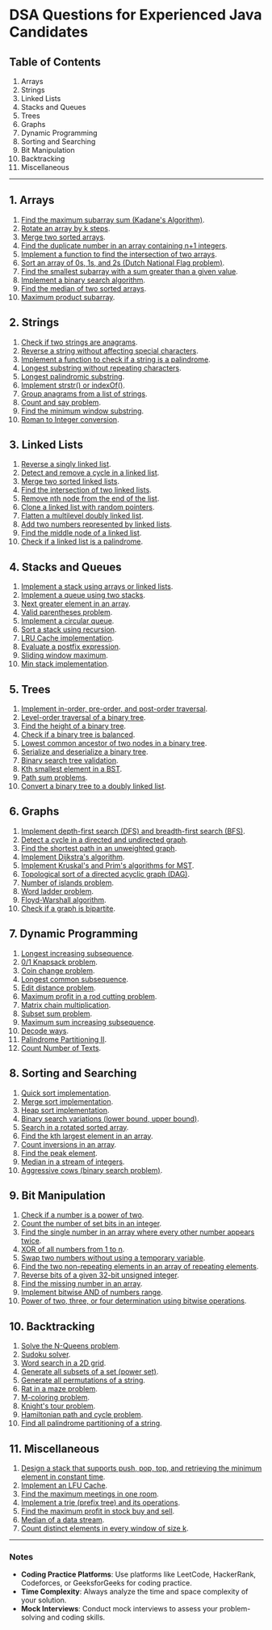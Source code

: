 # DSA Questions for Experienced Java Candidates

## Table of Contents
1. Arrays
2. Strings
3. Linked Lists
4. Stacks and Queues
5. Trees
6. Graphs
7. Dynamic Programming
8. Sorting and Searching
9. Bit Manipulation
10. Backtracking
11. Miscellaneous

---

## 1. Arrays
1. [Find the maximum subarray sum (Kadane's Algorithm)](https://leetcode.com/problems/maximum-subarray/).
2. [Rotate an array by k steps](https://leetcode.com/problems/rotate-array/).
3. [Merge two sorted arrays](https://leetcode.com/problems/merge-sorted-array/).
4. [Find the duplicate number in an array containing n+1 integers](https://leetcode.com/problems/find-the-duplicate-number/).
5. [Implement a function to find the intersection of two arrays](https://leetcode.com/problems/intersection-of-two-arrays/).
6. [Sort an array of 0s, 1s, and 2s (Dutch National Flag problem)](https://leetcode.com/problems/sort-colors/).
7. [Find the smallest subarray with a sum greater than a given value](https://leetcode.com/problems/minimum-size-subarray-sum/).
8. [Implement a binary search algorithm](https://leetcode.com/problems/binary-search/).
9. [Find the median of two sorted arrays](https://leetcode.com/problems/median-of-two-sorted-arrays/).
10. [Maximum product subarray](https://leetcode.com/problems/maximum-product-subarray/).

## 2. Strings
1. [Check if two strings are anagrams](https://leetcode.com/problems/valid-anagram/).
2. [Reverse a string without affecting special characters](https://practice.geeksforgeeks.org/problems/reverse-a-string/1).
3. [Implement a function to check if a string is a palindrome](https://leetcode.com/problems/valid-palindrome/).
4. [Longest substring without repeating characters](https://leetcode.com/problems/longest-substring-without-repeating-characters/).
5. [Longest palindromic substring](https://leetcode.com/problems/longest-palindromic-substring/).
6. [Implement strstr() or indexOf()](https://leetcode.com/problems/implement-strstr/).
7. [Group anagrams from a list of strings](https://leetcode.com/problems/group-anagrams/).
8. [Count and say problem](https://leetcode.com/problems/count-and-say/).
9. [Find the minimum window substring](https://leetcode.com/problems/minimum-window-substring/).
10. [Roman to Integer conversion](https://leetcode.com/problems/roman-to-integer/).

## 3. Linked Lists
1. [Reverse a singly linked list](https://leetcode.com/problems/reverse-linked-list/).
2. [Detect and remove a cycle in a linked list](https://leetcode.com/problems/linked-list-cycle/).
3. [Merge two sorted linked lists](https://leetcode.com/problems/merge-two-sorted-lists/).
4. [Find the intersection of two linked lists](https://leetcode.com/problems/intersection-of-two-linked-lists/).
5. [Remove nth node from the end of the list](https://leetcode.com/problems/remove-nth-node-from-end-of-list/).
6. [Clone a linked list with random pointers](https://leetcode.com/problems/copy-list-with-random-pointer/).
7. [Flatten a multilevel doubly linked list](https://leetcode.com/problems/flatten-a-multilevel-doubly-linked-list/).
8. [Add two numbers represented by linked lists](https://leetcode.com/problems/add-two-numbers/).
9. [Find the middle node of a linked list](https://leetcode.com/problems/middle-of-the-linked-list/).
10. [Check if a linked list is a palindrome](https://leetcode.com/problems/palindrome-linked-list/).

## 4. Stacks and Queues
1. [Implement a stack using arrays or linked lists](https://practice.geeksforgeeks.org/problems/implement-stack-using-array/1).
2. [Implement a queue using two stacks](https://leetcode.com/problems/implement-queue-using-stacks/).
3. [Next greater element in an array](https://leetcode.com/problems/next-greater-element-i/).
4. [Valid parentheses problem](https://leetcode.com/problems/valid-parentheses/).
5. [Implement a circular queue](https://leetcode.com/problems/design-circular-queue/).
6. [Sort a stack using recursion](https://practice.geeksforgeeks.org/problems/sort-a-stack/1).
7. [LRU Cache implementation](https://leetcode.com/problems/lru-cache/).
8. [Evaluate a postfix expression](https://practice.geeksforgeeks.org/problems/evaluation-of-postfix-expression/0).
9. [Sliding window maximum](https://leetcode.com/problems/sliding-window-maximum/).
10. [Min stack implementation](https://leetcode.com/problems/min-stack/).

## 5. Trees
1. [Implement in-order, pre-order, and post-order traversal](https://leetcode.com/problems/binary-tree-inorder-traversal/).
2. [Level-order traversal of a binary tree](https://leetcode.com/problems/binary-tree-level-order-traversal/).
3. [Find the height of a binary tree](https://practice.geeksforgeeks.org/problems/height-of-binary-tree/1).
4. [Check if a binary tree is balanced](https://leetcode.com/problems/balanced-binary-tree/).
5. [Lowest common ancestor of two nodes in a binary tree](https://leetcode.com/problems/lowest-common-ancestor-of-a-binary-tree/).
6. [Serialize and deserialize a binary tree](https://leetcode.com/problems/serialize-and-deserialize-binary-tree/).
7. [Binary search tree validation](https://leetcode.com/problems/validate-binary-search-tree/).
8. [Kth smallest element in a BST](https://leetcode.com/problems/kth-smallest-element-in-a-bst/).
9. [Path sum problems](https://leetcode.com/problems/path-sum/).
10. [Convert a binary tree to a doubly linked list](https://leetcode.com/problems/flatten-binary-tree-to-linked-list/).

## 6. Graphs
1. [Implement depth-first search (DFS) and breadth-first search (BFS)](https://leetcode.com/problems/clone-graph/).
2. [Detect a cycle in a directed and undirected graph](https://practice.geeksforgeeks.org/problems/detect-cycle-in-a-directed-graph/1).
3. [Find the shortest path in an unweighted graph](https://practice.geeksforgeeks.org/problems/shortest-path-in-undirected-graph/1).
4. [Implement Dijkstra's algorithm](https://practice.geeksforgeeks.org/problems/implementing-dijkstra-set-1-adjacency-matrix/1).
5. [Implement Kruskal's and Prim's algorithms for MST](https://practice.geeksforgeeks.org/problems/minimum-spanning-tree/1).
6. [Topological sort of a directed acyclic graph (DAG)](https://practice.geeksforgeeks.org/problems/topological-sort/1).
7. [Number of islands problem](https://leetcode.com/problems/number-of-islands/).
8. [Word ladder problem](https://leetcode.com/problems/word-ladder/).
9. [Floyd-Warshall algorithm](https://practice.geeksforgeeks.org/problems/implementing-floyd-warshall/1).
10. [Check if a graph is bipartite](https://leetcode.com/problems/is-graph-bipartite/).

## 7. Dynamic Programming
1. [Longest increasing subsequence](https://leetcode.com/problems/longest-increasing-subsequence/).
2. [0/1 Knapsack problem](https://practice.geeksforgeeks.org/problems/0-1-knapsack-problem/0).
3. [Coin change problem](https://leetcode.com/problems/coin-change/).
4. [Longest common subsequence](https://leetcode.com/problems/longest-common-subsequence/).
5. [Edit distance problem](https://leetcode.com/problems/edit-distance/).
6. [Maximum profit in a rod cutting problem](https://practice.geeksforgeeks.org/problems/rod-cutting/0).
7. [Matrix chain multiplication](https://practice.geeksforgeeks.org/problems/matrix-chain-multiplication/0).
8. [Subset sum problem](https://practice.geeksforgeeks.org/problems/subset-sum-problem/0).
9. [Maximum sum increasing subsequence](https://practice.geeksforgeeks.org/problems/maximum-sum-increasing-subsequence/0).
10. [Decode ways](https://leetcode.com/problems/decode-ways/).
11. [Palindrome Partitioning II](https://leetcode.com/problems/palindrome-partitioning-ii/).
12. [Count Number of Texts](https://leetcode.com/problems/count-number-of-texts/).

## 8. Sorting and Searching
1. [Quick sort implementation](https://practice.geeksforgeeks.org/problems/quick-sort/0).
2. [Merge sort implementation](https://practice.geeksforgeeks.org/problems/merge-sort/1).
3. [Heap sort implementation](https://practice.geeksforgeeks.org/problems/heap-sort/0).
4. [Binary search variations (lower bound, upper bound)](https://practice.geeksforgeeks.org/problems/first-and-last-occurrences-of-x/0).
5. [Search in a rotated sorted array](https://leetcode.com/problems/search-in-rotated-sorted-array/).
6. [Find the kth largest element in an array](https://leetcode.com/problems/kth-largest-element-in-an-array/).
7. [Count inversions in an array](https://practice.geeksforgeeks.org/problems/inversion-of-array/0).
8. [Find the peak element](https://leetcode.com/problems/find-peak-element/).
9. [Median in a stream of integers](https://leetcode.com/problems/find-median-from-data-stream/).
10. [Aggressive cows (binary search problem)](https://practice.geeksforgeeks.org/problems/aggressive-cows/0).

## 9. Bit Manipulation
1. [Check if a number is a power of two](https://leetcode.com/problems/power-of-two/).
2. [Count the number of set bits in an integer](https://leetcode.com/problems/number-of-1-bits/).
3. [Find the single number in an array where every other number appears twice](https://leetcode.com/problems/single-number/).
4. [XOR of all numbers from 1 to n](https://practice.geeksforgeeks.org/problems/bit-difference/0).
5. [Swap two numbers without using a temporary variable](https://practice.geeksforgeeks.org/problems/swap-two-numbers/0).
6. [Find the two non-repeating elements in an array of repeating elements](https://practice.geeksforgeeks.org/problems/two-non-repeating-elements-in-an-array/0).
7. [Reverse bits of a given 32-bit unsigned integer](https://leetcode.com/problems/reverse-bits/).
8. [Find the missing number in an array](https://leetcode.com/problems/missing-number/).
9. [Implement bitwise AND of numbers range](https://leetcode.com/problems/bitwise-and-of-numbers-range/).
10. [Power of two, three, or four determination using bitwise operations](https://practice.geeksforgeeks.org/problems/power-of-2-and-3/0).

## 10. Backtracking
1. [Solve the N-Queens problem](https://leetcode.com/problems/n-queens/).
2. [Sudoku solver](https://leetcode.com/problems/sudoku-solver/).
3. [Word search in a 2D grid](https://leetcode.com/problems/word-search/).
4. [Generate all subsets of a set (power set)](https://leetcode.com/problems/subsets/).
5. [Generate all permutations of a string](https://leetcode.com/problems/permutations/).
6. [Rat in a maze problem](https://practice.geeksforgeeks.org/problems/rat-in-a-maze-problem/1).
7. [M-coloring problem](https://practice.geeksforgeeks.org/problems/m-coloring-problem/1).
8. [Knight's tour problem](https://practice.geeksforgeeks.org/problems/knight-tour-problem/0).
9. [Hamiltonian path and cycle problem](https://practice.geeksforgeeks.org/problems/hamiltonian-path/0).
10. [Find all palindrome partitioning of a string](https://leetcode.com/problems/palindrome-partitioning/).

## 11. Miscellaneous
1. [Design a stack that supports push, pop, top, and retrieving the minimum element in constant time](https://leetcode.com/problems/min-stack/).
2. [Implement an LFU Cache](https://leetcode.com/problems/lfu-cache/).
3. [Find the maximum meetings in one room](https://practice.geeksforgeeks.org/problems/n-meetings-in-one-room/0).
4. [Implement a trie (prefix tree) and its operations](https://leetcode.com/problems/implement-trie-prefix-tree/).
5. [Find the maximum profit in stock buy and sell](https://leetcode.com/problems/best-time-to-buy-and-sell-stock/).
6. [Median of a data stream](https://leetcode.com/problems/find-median-from-data-stream/).
7. [Count distinct elements in every window of size k](https://practice.geeksforgeeks.org/problems/count-distinct-elements-in-every-window/1).

---

### Notes
- **Coding Practice Platforms**: Use platforms like LeetCode, HackerRank, Codeforces, or GeeksforGeeks for coding practice.
- **Time Complexity**: Always analyze the time and space complexity of your solution.
- **Mock Interviews**: Conduct mock interviews to assess your problem-solving and coding skills.
